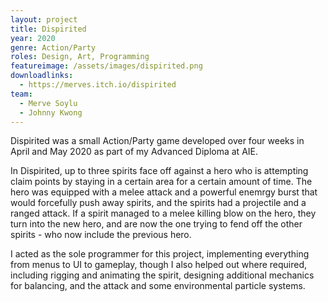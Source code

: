 ```yaml
---
layout: project
title: Dispirited
year: 2020
genre: Action/Party
roles: Design, Art, Programming
featureimage: /assets/images/dispirited.png
downloadlinks:
  - https://merves.itch.io/dispirited
team:
  - Merve Soylu
  - Johnny Kwong
---
```


Dispirited was a small Action/Party game developed over four weeks in April and May 2020 as part of my Advanced Diploma at AIE.

In Dispirited, up to three spirits face off against a hero who is attempting claim points by staying in a certain area for a certain amount of time. The hero was equipped with a melee attack and a powerful enemrgy burst that would forcefully push away spirits, and the spirits had a projectile and a ranged attack. If a spirit managed to a melee killing blow on the hero, they turn into the new hero, and are now the one trying to fend off the other spirits - who now include the previous hero.

I acted as the sole programmer for this project, implementing everything from menus to UI to gameplay, though I also helped out where required, including rigging and animating the spirit, designing additional mechanics for balancing, and the attack and some environmental particle systems.
